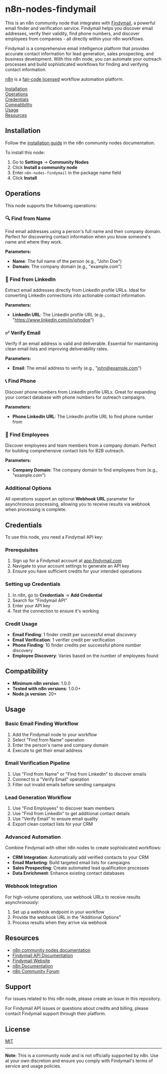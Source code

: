# n8n-nodes-findymail

This is an n8n community node that integrates with [Findymail](https://app.findymail.com/), a powerful email finder and verification service. Findymail helps you discover email addresses, verify their validity, find phone numbers, and discover employees from companies - all directly within your n8n workflows.

Findymail is a comprehensive email intelligence platform that provides accurate contact information for lead generation, sales prospecting, and business development. With this n8n node, you can automate your outreach processes and build sophisticated workflows for finding and verifying contact information.

[n8n](https://n8n.io/) is a [fair-code licensed](https://docs.n8n.io/reference/license/) workflow automation platform.

[Installation](#installation)  
[Operations](#operations)  
[Credentials](#credentials)  
[Compatibility](#compatibility)  
[Usage](#usage)  
[Resources](#resources)  

## Installation

Follow the [installation guide](https://docs.n8n.io/integrations/community-nodes/installation/) in the n8n community nodes documentation.

To install this node:

1. Go to **Settings** → **Community Nodes**
2. Click **Install a community node**
3. Enter `n8n-nodes-findymail` in the package name field
4. Click **Install**

## Operations

This node supports the following operations:

### 🔍 Find from Name
Find email addresses using a person's full name and their company domain. Perfect for discovering contact information when you know someone's name and where they work.

**Parameters:**
- **Name**: The full name of the person (e.g., "John Doe")
- **Domain**: The company domain (e.g., "example.com")

### 🔗 Find from LinkedIn
Extract email addresses directly from LinkedIn profile URLs. Ideal for converting LinkedIn connections into actionable contact information.

**Parameters:**
- **LinkedIn URL**: The LinkedIn profile URL (e.g., "https://www.linkedin.com/in/johndoe")

### ✅ Verify Email
Verify if an email address is valid and deliverable. Essential for maintaining clean email lists and improving deliverability rates.

**Parameters:**
- **Email**: The email address to verify (e.g., "john@example.com")

### 📞 Find Phone
Discover phone numbers from LinkedIn profile URLs. Great for expanding your contact database with phone numbers for outreach campaigns.

**Parameters:**
- **Phone LinkedIn URL**: The LinkedIn profile URL to find phone number from

### 👥 Find Employees
Discover employees and team members from a company domain. Perfect for building comprehensive contact lists for B2B outreach.

**Parameters:**
- **Company Domain**: The company domain to find employees from (e.g., "example.com")

### Additional Options
All operations support an optional **Webhook URL** parameter for asynchronous processing, allowing you to receive results via webhook when processing is complete.

## Credentials

To use this node, you need a Findymail API key:

### Prerequisites
1. Sign up for a Findymail account at [app.findymail.com](https://app.findymail.com/)
2. Navigate to your account settings to generate an API key
3. Ensure you have sufficient credits for your intended operations

### Setting up Credentials
1. In n8n, go to **Credentials** → **Add Credential**
2. Search for "Findymail API"
3. Enter your API key
4. Test the connection to ensure it's working

### Credit Usage
- **Email Finding**: 1 finder credit per successful email discovery
- **Email Verification**: 1 verifier credit per verification
- **Phone Finding**: 10 finder credits per successful phone number discovery
- **Employee Discovery**: Varies based on the number of employees found

## Compatibility

- **Minimum n8n version**: 1.0.0
- **Tested with n8n versions**: 1.0.0+
- **Node.js version**: 20+

## Usage

### Basic Email Finding Workflow
1. Add the Findymail node to your workflow
2. Select "Find from Name" operation
3. Enter the person's name and company domain
4. Execute to get their email address

### Email Verification Pipeline
1. Use "Find from Name" or "Find from LinkedIn" to discover emails
2. Connect to a "Verify Email" operation
3. Filter out invalid emails before sending campaigns

### Lead Generation Workflow
1. Use "Find Employees" to discover team members
2. Use "Find from LinkedIn" to get additional contact details
3. Use "Verify Email" to ensure email quality
4. Export clean contact lists for your CRM

### Advanced Automation
Combine Findymail with other n8n nodes to create sophisticated workflows:
- **CRM Integration**: Automatically add verified contacts to your CRM
- **Email Marketing**: Build targeted email lists for campaigns
- **Sales Prospecting**: Create automated lead qualification processes
- **Data Enrichment**: Enhance existing contact databases

### Webhook Integration
For high-volume operations, use webhook URLs to receive results asynchronously:
1. Set up a webhook endpoint in your workflow
2. Provide the webhook URL in the "Additional Options"
3. Process results when they arrive via webhook

## Resources

* [n8n community nodes documentation](https://docs.n8n.io/integrations/#community-nodes)
* [Findymail API Documentation](https://app.findymail.com/docs/)
* [Findymail Website](https://app.findymail.com/)
* [n8n Documentation](https://docs.n8n.io/)
* [n8n Community Forum](https://community.n8n.io/)

## Support

For issues related to this n8n node, please create an issue in this repository.

For Findymail API issues or questions about credits and billing, please contact Findymail support through their platform.

## License

[MIT](LICENSE.md)

---

**Note**: This is a community node and is not officially supported by n8n. Use at your own discretion and ensure you comply with Findymail's terms of service and usage policies.